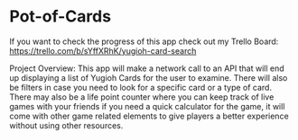 # Pot-of-Cards

If you want to check the progress of this app check out my Trello Board:
https://trello.com/b/sYffXRhK/yugioh-card-search

Project Overview:
This app will make a network call to an API that will end up displaying a list of Yugioh Cards for the user to examine. There will also be filters in case you need to look for a specific card or a type of card. There may also be a life point counter where you can keep track of live games with your friends if you need a quick calculator for the game, it will come with other game related elements to give players a better experience without using other resources.
